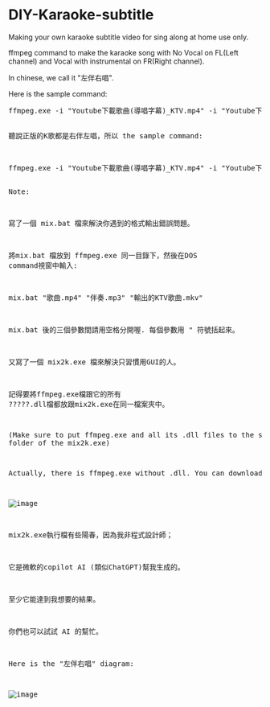 # DIY-Karaoke-subtitle
Making your own karaoke subtitle video for sing along at home use only. 

ffmpeg command to make the karaoke song with No Vocal on FL(Left channel) and Vocal with instrumental on FR(Right channel).

In chinese, we call it "左伴右唱".

Here is the sample command:
<pre>
ffmpeg.exe -i "Youtube下載歌曲(導唱字幕)_KTV.mp4" -i "Youtube下載歌曲(伴奏)_instrumental.mp3" -map 0:v -filter_complex "[1:a][0:a]amerge=inputs=2,pan=stereo|c0<c0+c1|c1<c2+c3[a]" -map "[a]" "KTV_song歌曲(左伴右唱).mkv"
</pre>

聽說正版的K歌都是右伴左唱，所以 the sample command:
<pre>
ffmpeg.exe -i "Youtube下載歌曲(導唱字幕)_KTV.mp4" -i "Youtube下載歌曲(伴奏)_instrumental.mp3" -map 0:v -filter_complex "[0:a][1:a]amerge=inputs=2,pan=stereo|c0<c0+c1|c1<c2+c3[a]" -map "[a]" "KTV_song歌曲(右伴左唱).mkv"
</pre>

Note:

寫了一個 mix.bat 檔來解決你遇到的格式輸出錯誤問題。

將mix.bat 檔放到 ffmpeg.exe 同一目錄下，然後在DOS command視窗中輸入:

mix.bat "歌曲.mp4" "伴奏.mp3" "輸出的KTV歌曲.mkv"

mix.bat 後的三個參數間請用空格分開喔. 每個參數用 " 符號括起來。

又寫了一個 mix2k.exe 檔來解決只習慣用GUI的人。

記得要將ffmpeg.exe檔跟它的所有 ?????.dll檔都放跟mix2k.exe在同一檔案夾中。

(Make sure to put ffmpeg.exe and all its .dll files to the same folder of the mix2k.exe)

Actually, there is ffmpeg.exe without .dll. You can download it at https://github.com/BtbN/FFmpeg-Builds/releases/

![image](https://github.com/user-attachments/assets/28da4f02-a325-4880-9aa9-745737cc6f23)

mix2k.exe執行檔有些陽春，因為我非程式設計師；

它是微軟的copilot AI (類似ChatGPT)幫我生成的。

至少它能達到我想要的結果。

你們也可以試試 AI 的幫忙。

Here is the "左伴右唱" diagram:

![image](https://github.com/user-attachments/assets/dcb1ff43-bbb7-4380-948a-20a41e6bd6bd)
